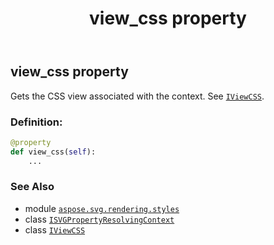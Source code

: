 ﻿---
title: view_css property
second_title: Aspose.SVG for Python via .NET API References
description: 
type: docs
weight: 160
url: /python-net/aspose.svg.rendering.styles/isvgpropertyresolvingcontext/view_css/
is_root: false
---

## view_css property


Gets the CSS view associated with the context. See [`IViewCSS`](/svg/python-net/aspose.svg.dom.css/iviewcss).
### Definition:
```python
@property
def view_css(self):
    ...
```

### See Also
* module [`aspose.svg.rendering.styles`](../../)
* class [`ISVGPropertyResolvingContext`](/svg/python-net/aspose.svg.rendering.styles/isvgpropertyresolvingcontext)
* class [`IViewCSS`](/svg/python-net/aspose.svg.dom.css/iviewcss)
